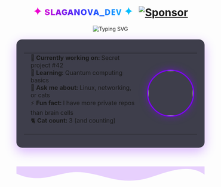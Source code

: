 <div align="center">
  
<!-- Анимированный заголовок с эффектом печати -->
<h1 align="center">
  <span style="background: linear-gradient(to right, #ff00cc, #3333ff, #00ccff); -webkit-background-clip: text; background-clip: text; color: transparent; display: inline-block; animation: typing 3.5s steps(40, end), blink-caret .75s step-end infinite;">
    ✦ sʟᴀɢᴀɴᴏᴠᴀ_ᴅᴇᴠ ✦
  </span>
  <a href="https://github.com/sponsors/slaganova">
    <img src="https://img.shields.io/badge/Sponsor-%F0%9F%92%96-ff69b4?style=flat&logo=githubsponsors" alt="Sponsor" style="vertical-align: middle; margin-left: 10px;"/>
  </a>
</h1>

<!-- Статусная строка с анимацией -->
<p align="center">
  <img src="https://readme-typing-svg.demolab.com?font=Fira+Code&pause=1000&color=7F00FF&center=true&vCenter=true&width=435&lines=Full-stack+Alchemist;Open+Source+Enthusiast;Professional+Cat+Petter" alt="Typing SVG" />
</p>

</div>

<!-- Анимированная карточка "Обо мне" -->
<div align="center" style="margin: 20px 0; perspective: 1000px;">
  <div style="background: rgba(16, 16, 32, 0.8); border-radius: 15px; padding: 20px; max-width: 600px; box-shadow: 0 10px 30px rgba(127, 0, 255, 0.3); transform-style: preserve-3d; transition: all 0.5s ease;">
    <table align="center" border="0" style="border: none; border-collapse: collapse;">
      <tr>
        <td style="vertical-align: top; text-align: left; padding-right: 20px;">
          <ul style="margin-top: 0; list-style-type: none; padding-left: 10px;">
            <li>🔭 <b>Currently working on:</b> Secret project #42</li>
            <li>🌱 <b>Learning:</b> Quantum computing basics</li>
            <li>💬 <b>Ask me about:</b> Linux, networking, or cats</li>
            <li>⚡ <b>Fun fact:</b> I have more private repos than brain cells</li>
            <li>🐈 <b>Cat count:</b> 3 (and counting)</li>
          </ul>
        </td>
        <td style="vertical-align: middle;">
          <img src="https://i.imgur.com/q7g0WMg.jpeg" width="120" style="border-radius: 50%; border: 3px solid #7F00FF; box-shadow: 0 0 20px rgba(127, 0, 255, 0.5); transition: transform 0.3s ease;" onmouseover="this.style.transform='rotateY(20deg)'" onmouseout="this.style.transform='rotateY(0)'"/>
        </td>
      </tr>
    </table>
  </div>
</div>

<!-- Анимированные разделители -->
<svg viewBox="0 0 1200 120" xmlns="http://www.w3.org/2000/svg" style="margin: 30px 0; fill: #7F00FF; opacity: 0.7;">
  <path d="M0,0V46.29c47.79,22.2,103.59,32.17,158,28,70.36-5.37,136.33-33.31,206.8-37.5C438.64,32.43,512.34,53.67,583,72.05c69.27,18,138.3,24.88,209.4,13.08,36.15-6,69.85-17.84,104.45-29.34C989.49,25,1113-14.29,1200,52.47V0Z" opacity=".25"></path>
  <path d="M0,0V15.81C13,36.92,27.64,56.86,47.69,72.05,99.41,111.27,165,111,224.58,91.58c31.15-10.15,60.09-26.07,89.67-39.8,40.92-19,84.73-46,130.83-49.67,36.26-2.85,70.9,9.42,98.6,31.56,31.77,25.39,62.32,62,103.63,73,40.44,10.79,81.35-6.69,119.13-24.28s75.16-39,116.92-43.05c59.73-5.85,113.28,22.88,168.9,38.84,30.2,8.66,59,6.17,87.09-7.5,22.43-10.89,48-26.93,60.65
